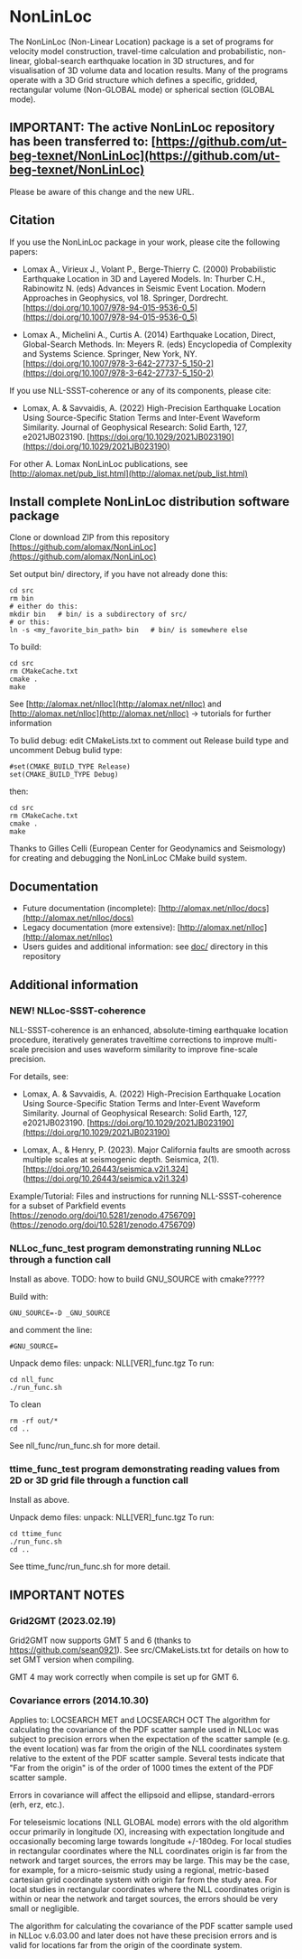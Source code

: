 # NonLinLoc
The NonLinLoc (Non-Linear Location) package is a set of programs for velocity model construction, travel-time calculation and probabilistic, non-linear, global-search earthquake location in 3D structures, and for visualisation of 3D volume data and location results. Many of the programs operate with a 3D Grid structure which defines a specific, gridded, rectangular volume (Non-GLOBAL mode) or spherical section (GLOBAL mode).

## IMPORTANT: The active NonLinLoc repository has been transferred to: [https://github.com/ut-beg-texnet/NonLinLoc](https://github.com/ut-beg-texnet/NonLinLoc)
Please be aware of this change and the new URL.

## Citation
If you use the NonLinLoc package in your work, please cite the following papers:

- Lomax A., Virieux J., Volant P., Berge-Thierry C. (2000) Probabilistic Earthquake Location in 3D and Layered Models. In: Thurber C.H., Rabinowitz N. (eds) Advances in Seismic Event Location. Modern Approaches in Geophysics, vol 18. Springer, Dordrecht. [https://doi.org/10.1007/978-94-015-9536-0_5](https://doi.org/10.1007/978-94-015-9536-0_5)

- Lomax A., Michelini A., Curtis A. (2014) Earthquake Location, Direct, Global-Search Methods. In: Meyers R. (eds) Encyclopedia of Complexity and Systems Science. Springer, New York, NY. [https://doi.org/10.1007/978-3-642-27737-5_150-2](https://doi.org/10.1007/978-3-642-27737-5_150-2)

If you use NLL-SSST-coherence or any of its components, please cite:

- Lomax, A. & Savvaidis, A. (2022) High-Precision Earthquake Location Using Source-Specific Station Terms and Inter-Event Waveform Similarity. Journal of Geophysical Research: Solid Earth, 127, e2021JB023190. [https://doi.org/10.1029/2021JB023190](https://doi.org/10.1029/2021JB023190)


For other A. Lomax NonLinLoc publications, see [http://alomax.net/pub_list.html](http://alomax.net/pub_list.html)


## Install complete NonLinLoc distribution software package
Clone or download ZIP from this repository [https://github.com/alomax/NonLinLoc](https://github.com/alomax/NonLinLoc)

Set output bin/ directory, if you have not already done this:
```
cd src
rm bin
# either do this:
mkdir bin   # bin/ is a subdirectory of src/
# or this:
ln -s <my_favorite_bin_path> bin   # bin/ is somewhere else
```

To build:
```
cd src
rm CMakeCache.txt
cmake .
make
```
See [http://alomax.net/nlloc](http://alomax.net/nlloc) and [http://alomax.net/nlloc](http://alomax.net/nlloc) -> tutorials for further information

To bulid debug:
edit CMakeLists.txt to comment out Release build type and uncomment Debug bulid type:
```
#set(CMAKE_BUILD_TYPE Release)
set(CMAKE_BUILD_TYPE Debug)
```
then:
```
cd src
rm CMakeCache.txt
cmake .
make
```

Thanks to Gilles Celli (European Center for Geodynamics and Seismology) for creating and debugging the NonLinLoc CMake build system.


## Documentation
- Future documentation (incomplete): [http://alomax.net/nlloc/docs](http://alomax.net/nlloc/docs)
- Legacy documentation (more extensive): [http://alomax.net/nlloc](http://alomax.net/nlloc)
- Users guides and additional information: see [doc/](doc/) directory in this repository


## Additional information


### NEW! NLLoc-SSST-coherence
NLL-SSST-coherence is an enhanced, absolute-timing earthquake location procedure, iteratively generates traveltime corrections to improve multi-scale precision and uses waveform similarity to improve fine-scale precision.

For details, see:

- Lomax, A. & Savvaidis, A. (2022) High-Precision Earthquake Location Using Source-Specific Station Terms and Inter-Event Waveform Similarity. Journal of Geophysical Research: Solid Earth, 127, e2021JB023190. [https://doi.org/10.1029/2021JB023190](https://doi.org/10.1029/2021JB023190)

- Lomax, A., & Henry, P. (2023). Major California faults are smooth across multiple scales at seismogenic depth. Seismica, 2(1). [https://doi.org/10.26443/seismica.v2i1.324] (https://doi.org/10.26443/seismica.v2i1.324)

Example/Tutorial: Files and instructions for running NLL-SSST-coherence for a subset of Parkfield events [https://zenodo.org/doi/10.5281/zenodo.4756709] (https://zenodo.org/doi/10.5281/zenodo.4756709)


### NLLoc_func_test program demonstrating running NLLoc through a function call
Install as above.
TODO: how to build GNU_SOURCE with cmake?????

Build with:
```
GNU_SOURCE=-D _GNU_SOURCE
```
and comment the line:
```
#GNU_SOURCE=
```

Unpack demo files: unpack: NLL[VER]_func.tgz
To run:
```
cd nll_func
./run_func.sh
```
To clean
```
rm -rf out/*
cd ..
```
See nll_func/run_func.sh for more detail.


### ttime_func_test program demonstrating reading values from 2D or 3D grid file through a function call
Install as above.

Unpack demo files: unpack: NLL[VER]_func.tgz
To run:
```
cd ttime_func
./run_func.sh
cd ..
```
See ttime_func/run_func.sh for more detail.


## IMPORTANT NOTES


### Grid2GMT (2023.02.19)
Grid2GMT now supports GMT 5 and 6 (thanks to https://github.com/sean0921). See src/CMakeLists.txt for details on how to set GMT version when compiling.

GMT 4 may work correctly when compile is set up for GMT 6.



### Covariance errors (2014.10.30)
Applies to: LOCSEARCH MET and LOCSEARCH OCT
The algorithm for calculating the covariance of the PDF scatter sample used in NLLoc
was subject to precision errors when the expectation of the scatter sample (e.g. the event location)
was far from the origin of the NLL coordinates system relative to the extent of the PDF scatter sample.
Several tests indicate that "Far from the origin" is of the order of 1000 times the extent of the PDF scatter sample.

Errors in covariance will affect the ellipsoid and ellipse, standard-errors (erh, erz, etc.).

For teleseismic locations (NLL GLOBAL mode) errors with the old algorithm occur primarily in
longitude (X), increasing with expectation longitude and occasionally becoming large towards longitude +/-180deg.
For local studies in rectangular coordinates where the NLL coordinates origin is far from the network
and target sources, the errors may be large.  This may be the case, for example, for a micro-seismic study
using a regional, metric-based cartesian grid coordinate system with origin far from the study area.
For local studies in rectangular coordinates where the NLL coordinates origin is within or near the network
and target sources, the errors should be very small or negligible.

The algorithm for calculating the covariance of the PDF scatter sample used in NLLoc v.6.03.00 and later does not
have these precision errors and is valid for locations far from the origin of the coordinate system.


